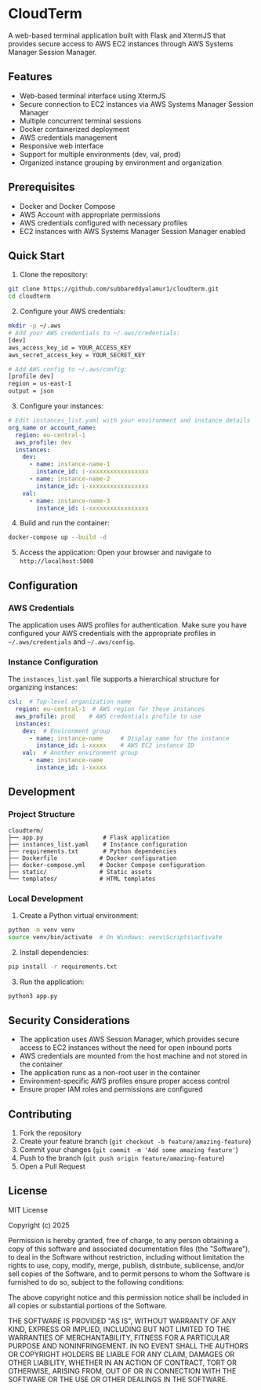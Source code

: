 # CloudTerm

A web-based terminal application built with Flask and XtermJS that provides secure access to AWS EC2 instances through AWS Systems Manager Session Manager.

## Features

- Web-based terminal interface using XtermJS
- Secure connection to EC2 instances via AWS Systems Manager Session Manager
- Multiple concurrent terminal sessions
- Docker containerized deployment
- AWS credentials management
- Responsive web interface
- Support for multiple environments (dev, val, prod)
- Organized instance grouping by environment and organization

## Prerequisites

- Docker and Docker Compose
- AWS Account with appropriate permissions
- AWS credentials configured with necessary profiles
- EC2 instances with AWS Systems Manager Session Manager enabled

## Quick Start

1. Clone the repository:
```bash
git clone https://github.com/subbareddyalamur1/cloudterm.git
cd cloudterm
```

2. Configure your AWS credentials:
```bash
mkdir -p ~/.aws
# Add your AWS credentials to ~/.aws/credentials:
[dev]
aws_access_key_id = YOUR_ACCESS_KEY
aws_secret_access_key = YOUR_SECRET_KEY

# Add AWS config to ~/.aws/config:
[profile dev]
region = us-east-1
output = json
```

3. Configure your instances:
```yaml
# Edit instances_list.yaml with your environment and instance details
org_name or account_name:
  region: eu-central-1
  aws_profile: dev
  instances:
    dev:
      - name: instance-name-1
        instance_id: i-xxxxxxxxxxxxxxxxx
      - name: instance-name-2
        instance_id: i-xxxxxxxxxxxxxxxxx
    val:
      - name: instance-name-3
        instance_id: i-xxxxxxxxxxxxxxxxx
```

4. Build and run the container:
```bash
docker-compose up --build -d
```

5. Access the application:
Open your browser and navigate to `http://localhost:5000`

## Configuration

### AWS Credentials

The application uses AWS profiles for authentication. Make sure you have configured your AWS credentials with the appropriate profiles in `~/.aws/credentials` and `~/.aws/config`.

### Instance Configuration

The `instances_list.yaml` file supports a hierarchical structure for organizing instances:

```yaml
csl:  # Top-level organization name
  region: eu-central-1  # AWS region for these instances
  aws_profile: prod    # AWS credentials profile to use
  instances:
    dev:  # Environment group
      - name: instance-name     # Display name for the instance
        instance_id: i-xxxxx    # AWS EC2 instance ID
    val:  # Another environment group
      - name: instance-name
        instance_id: i-xxxxx
```

## Development

### Project Structure

```
cloudterm/
├── app.py                 # Flask application
├── instances_list.yaml    # Instance configuration
├── requirements.txt       # Python dependencies
├── Dockerfile            # Docker configuration
├── docker-compose.yml    # Docker Compose configuration
├── static/               # Static assets
└── templates/            # HTML templates
```

### Local Development

1. Create a Python virtual environment:
```bash
python -m venv venv
source venv/bin/activate  # On Windows: venv\Scripts\activate
```

2. Install dependencies:
```bash
pip install -r requirements.txt
```

3. Run the application:
```bash
python3 app.py
```

## Security Considerations

- The application uses AWS Session Manager, which provides secure access to EC2 instances without the need for open inbound ports
- AWS credentials are mounted from the host machine and not stored in the container
- The application runs as a non-root user in the container
- Environment-specific AWS profiles ensure proper access control
- Ensure proper IAM roles and permissions are configured

## Contributing

1. Fork the repository
2. Create your feature branch (`git checkout -b feature/amazing-feature`)
3. Commit your changes (`git commit -m 'Add some amazing feature'`)
4. Push to the branch (`git push origin feature/amazing-feature`)
5. Open a Pull Request

## License

MIT License

Copyright (c) 2025

Permission is hereby granted, free of charge, to any person obtaining a copy
of this software and associated documentation files (the "Software"), to deal
in the Software without restriction, including without limitation the rights
to use, copy, modify, merge, publish, distribute, sublicense, and/or sell
copies of the Software, and to permit persons to whom the Software is
furnished to do so, subject to the following conditions:

The above copyright notice and this permission notice shall be included in all
copies or substantial portions of the Software.

THE SOFTWARE IS PROVIDED "AS IS", WITHOUT WARRANTY OF ANY KIND, EXPRESS OR
IMPLIED, INCLUDING BUT NOT LIMITED TO THE WARRANTIES OF MERCHANTABILITY,
FITNESS FOR A PARTICULAR PURPOSE AND NONINFRINGEMENT. IN NO EVENT SHALL THE
AUTHORS OR COPYRIGHT HOLDERS BE LIABLE FOR ANY CLAIM, DAMAGES OR OTHER
LIABILITY, WHETHER IN AN ACTION OF CONTRACT, TORT OR OTHERWISE, ARISING FROM,
OUT OF OR IN CONNECTION WITH THE SOFTWARE OR THE USE OR OTHER DEALINGS IN THE
SOFTWARE.
